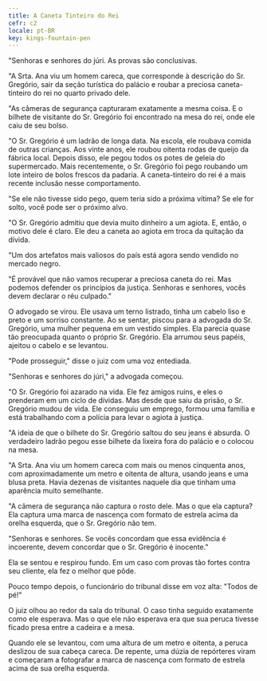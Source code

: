 ```yaml
---
title: A Caneta Tinteiro do Rei
cefr: c2
locale: pt-BR
key: kings-fountain-pen
---
```


"Senhoras e senhores do júri. As provas são conclusivas.

"A Srta. Ana viu um homem careca, que corresponde à descrição do Sr. Gregório, sair da seção turística do palácio e roubar a preciosa caneta-tinteiro do rei no quarto privado dele.

"As câmeras de segurança capturaram exatamente a mesma coisa. E o bilhete de visitante do Sr. Gregório foi encontrado na mesa do rei, onde ele caiu de seu bolso.

"O Sr. Gregório é um ladrão de longa data. Na escola, ele roubava comida de outras crianças. Aos vinte anos, ele roubou oitenta rodas de queijo da fábrica local. Depois disso, ele pegou todos os potes de geleia do supermercado. Mais recentemente, o Sr. Gregório foi pego roubando um lote inteiro de bolos frescos da padaria. A caneta-tinteiro do rei é a mais recente inclusão nesse comportamento.

"Se ele não tivesse sido pego, quem teria sido a próxima vítima? Se ele for solto, você pode ser o próximo alvo.

"O Sr. Gregório admitiu que devia muito dinheiro a um agiota. E, então, o motivo dele é claro. Ele deu a caneta ao agiota em troca da quitação da dívida.

"Um dos artefatos mais valiosos do país está agora sendo vendido no mercado negro.

"É provável que não vamos recuperar a preciosa caneta do rei. Mas podemos defender os princípios da justiça. Senhoras e senhores, vocês devem declarar o réu culpado."

O advogado se virou. Ele usava um terno listrado, tinha um cabelo liso e preto e um sorriso constante. Ao se sentar, piscou para a advogada do Sr. Gregório, uma mulher pequena em um vestido simples. Ela parecia quase tão preocupada quanto o próprio Sr. Gregório. Ela arrumou seus papéis, ajeitou o cabelo e se levantou.

"Pode prosseguir," disse o juiz com uma voz entediada.

"Senhoras e senhores do júri," a advogada começou.

"O Sr. Gregório foi azarado na vida. Ele fez amigos ruins, e eles o prenderam em um ciclo de dívidas. Mas desde que saiu da prisão, o Sr. Gregório mudou de vida. Ele conseguiu um emprego, formou uma família e está trabalhando com a polícia para levar o agiota à justiça.

"A ideia de que o bilhete do Sr. Gregório saltou do seu jeans é absurda. O verdadeiro ladrão pegou esse bilhete da lixeira fora do palácio e o colocou na mesa.

"A Srta. Ana viu um homem careca com mais ou menos cinquenta anos, com aproximadamente um metro e oitenta de altura, usando jeans e uma blusa preta. Havia dezenas de visitantes naquele dia que tinham uma aparência muito semelhante.

"A câmera de segurança não captura o rosto dele. Mas o que ela captura? Ela captura uma marca de nascença com formato de estrela acima da orelha esquerda, que o Sr. Gregório não tem.

"Senhoras e senhores. Se vocês concordam que essa evidência é incoerente, devem concordar que o Sr. Gregório é inocente."

Ela se sentou e respirou fundo. Em um caso com provas tão fortes contra seu cliente, ela fez o melhor que pôde.

Pouco tempo depois, o funcionário do tribunal disse em voz alta: "Todos de pé!"

O juiz olhou ao redor da sala do tribunal. O caso tinha seguido exatamente como ele esperava. Mas o que ele não esperava era que sua peruca tivesse ficado presa entre a cadeira e a mesa.

Quando ele se levantou, com uma altura de um metro e oitenta, a peruca deslizou de sua cabeça careca. De repente, uma dúzia de repórteres viram e começaram a fotografar a marca de nascença com formato de estrela acima de sua orelha esquerda.